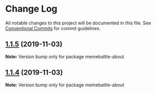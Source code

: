 # Change Log

All notable changes to this project will be documented in this file.
See [Conventional Commits](https://conventionalcommits.org) for commit guidelines.

## [1.1.5](http://gitlab.mems.fun:2224/memebattle/frontend/compare/memebattle-about@1.1.4...memebattle-about@1.1.5) (2019-11-03)

**Note:** Version bump only for package memebattle-about





## [1.1.4](http://gitlab.mems.fun:2224/memebattle/frontend/compare/memebattle-about@1.1.3...memebattle-about@1.1.4) (2019-11-03)

**Note:** Version bump only for package memebattle-about
